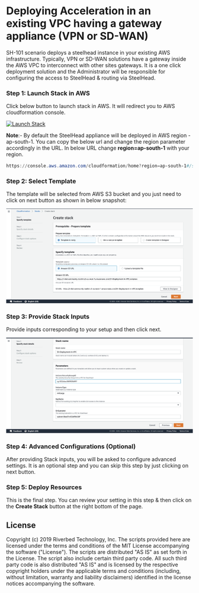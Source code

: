 # Deploying Acceleration in an existing VPC having a gateway appliance (VPN or SD-WAN)

SH-101 scenario deploys a steelhead instance in your existing AWS infrastructure. Typically, VPN or SD-WAN solutions have a gateway inside the AWS VPC to interconnect with other sites gateways. It is a one click deployment solution and the Administrator will be responsible for configuring the access to SteelHead & routing via SteelHead.

### Step 1: Launch Stack in AWS
Click below button to launch stack in AWS. It will redirect you to AWS cloudformation console.

[![Launch Stack](https://s3.amazonaws.com/cloudformation-examples/cloudformation-launch-stack.png)](https://console.aws.amazon.com/cloudformation/home?region=ap-south-1#/stacks/new?stackName=SH-Deployment-In-VPC&templateURL=https://rvbd-community-toolkit.s3-eu-west-1.amazonaws.com/SH-Deployment-In-VPC.template)

**Note**:- By default the SteelHead appliance will be deployed in AWS region - ap-south-1. You can copy the below url and change the region parameter accordingly in the URL. In below URL change **region=ap-south-1** with your region.
```PowerShell
https://console.aws.amazon.com/cloudformation/home?region=ap-south-1#/stacks/new?stackName=SH-Deployment-In-VPC&templateURL=https://rvbd-community-toolkit.s3-eu-west-1.amazonaws.com/SH-Deployment-In-VPC.template
```

### Step 2: Select Template
The template will be selected from AWS S3 bucket and you just need to click on next button as shown in below snapshot:

![Riverbed Acceleration in AWS](./images/SH-101-Select-Template.png)

### Step 3: Provide Stack Inputs
Provide inputs corresponding to your setup and then click next.

![Riverbed Acceleration Template Input](./images/SH-101-Template-Input.png)

### Step 4: Advanced Configurations (Optional)
After providing Stack inputs, you will be asked to configure advanced settings. It is an optional step and you can skip this step by just clicking on next button.

### Step 5: Deploy Resources
This is the final step. You can review your setting in this step & then click on the **Create Stack** button at the right bottom of the page.

## License

Copyright (c) 2019 Riverbed Technology, Inc.
The scripts provided here are licensed under the terms and conditions of the MIT License accompanying the software ("License"). The scripts are distributed "AS IS" as set forth in the License. The script also include certain third party code. All such third party code is also distributed "AS IS" and is licensed by the respective copyright holders under the applicable terms and conditions (including, without limitation, warranty and liability disclaimers) identified in the license notices accompanying the software.
